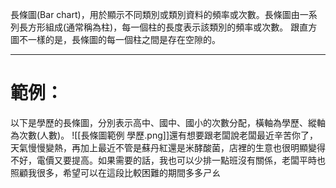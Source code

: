 長條圖(Bar chart)，用於顯示不同類別或類別資料的頻率或次數。長條圖由一系列長方形組成(通常稱為柱)，每一個柱的長度表示該類別的頻率或次數。
跟直方圖不一樣的是，長條圖的每一個柱之間是存在空隙的。
- - -
# 範例：
以下是學歷的長條圖，分別表示高中、國中、國小的次數分配，橫軸為學歷、縱軸為次數(人數)。
![[長條圖範例 學歷.png]]還有想要跟老闆說老闆最近辛苦你了，天氣慢慢變熱，再加上最近不管是蘇丹紅還是米酵酸菌，店裡的生意也很明顯變得不好，電價又要提高。如果需要的話，我也可以少排一點班沒有關係，老闆平時也照顧我很多，希望可以在這段比較困難的期間多多ㄕㄠ